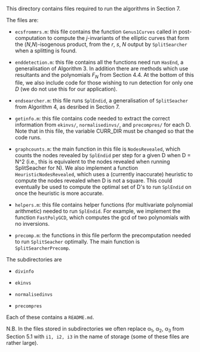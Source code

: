 This directory contains files required to run the algorithms in Section 7. 

The files are:
- `ecsfrommrs.m`: this file contains the function `Genus1Curves` called in post-computation to compute the *j*-invariants of the elliptic curves that form the (*N*,*N*)-isogenous product, from the *r*, *s*, *N* output by `SplitSearcher` when a splitting is found.

- `enddetection.m`: this file contains all the functions need run `HasEnd`, a generalisation of Algorithm 3. In addition there are methods which use resultants and the polynomials *F<sub>N</sub>* from Section 4.4. At the bottom of this file, we also include code for those wishing to run detection for only one *D* (we do not use this for our application).

- `endsearcher.m`: this file runs `SplEndid`, a generalisation of `SplitSeacher` from Algorithm 4, as desribed in Section 7. 

- `getinfo.m`: this file contains code needed to extract the correct information from `ekinvs/`, `normalisedinvs/`, and `precompres/` for each D. Note that in this file, the variable CURR_DIR must be changed so that the code runs.

- `graphcounts.m`: the main function in this file is `NodesRevealed`, which counts the nodes revealed by `SplEndid` per step for a given D when D = N^2 (i.e., this is equivalent to the nodes revealed when running SplitSeacher for N). We also implement a function `HeuristicNodesRevealed`, which uses a (currently inaccurate) heuristic to compute the nodes revealed when D is not a square. This could eventually be used to compute the optimal set of D's to run `SplEndid` on once the heuristic is more accurate. 

- `helpers.m`: this file contains helper functions (for multivariate polynomial arithmetic) needed to run `SplEndid`. For example, we implement the function `FastPolyGCD`, which computes the gcd of two polynomials with no inversions.

- `precomp.m`: the functions in this file perform the precomputation needed to run `SplitSeacher` optimally. The main function is `SplitSearcherPrecomp`.

The subdirectories are
- `divinfo`

- `ekinvs`

- `normalisedinvs`

- `precompres`

Each of these contains a `README.md`.

N.B. In the files stored in subdirectories we often replace &alpha;<sub>1</sub>, &alpha;<sub>2</sub>, &alpha;<sub>3</sub> from Section 5.1 with `i1, i2, i3` in the name of storage (some of these files are rather large).